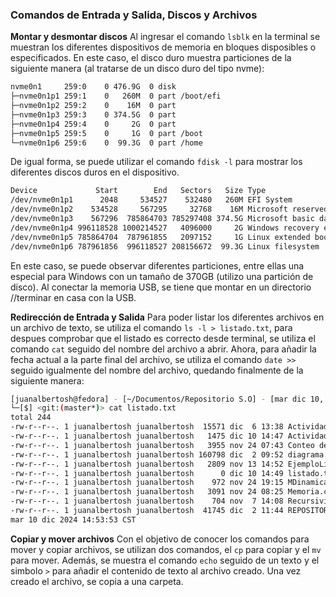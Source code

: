 ### Comandos de Entrada y Salida, Discos y Archivos
__Montar y desmontar discos__
Al ingresar el comando `lsblk` en la terminal se muestran los diferentes dispositivos de memoria en bloques disposibles o especificados. En este caso, el disco duro muestra particiones de la siguiente manera (al tratarse de un disco duro del tipo nvme):
```bash
nvme0n1     259:0    0 476.9G  0 disk 
├─nvme0n1p1 259:1    0   260M  0 part /boot/efi
├─nvme0n1p2 259:2    0    16M  0 part 
├─nvme0n1p3 259:3    0 374.5G  0 part 
├─nvme0n1p4 259:4    0     2G  0 part 
├─nvme0n1p5 259:5    0     1G  0 part /boot
└─nvme0n1p6 259:6    0  99.3G  0 part /home
```
De igual forma, se puede utilizar el comando `fdisk -l` para mostrar los diferentes discos duros en el dispositivo. 
```bash
Device             Start        End   Sectors   Size Type
/dev/nvme0n1p1      2048     534527    532480   260M EFI System
/dev/nvme0n1p2    534528     567295     32768    16M Microsoft reserved
/dev/nvme0n1p3    567296  785864703 785297408 374.5G Microsoft basic data
/dev/nvme0n1p4 996118528 1000214527   4096000     2G Windows recovery environment
/dev/nvme0n1p5 785864704  787961855   2097152     1G Linux extended boot
/dev/nvme0n1p6 787961856  996118527 208156672  99.3G Linux filesystem
```
En este caso, se puede observar diferentes particiones, entre ellas una especial para Windows con un tamaño de 370GB (utilizo una partición de disco).
Al conectar la memoria USB, se tiene que montar en un directorio //terminar en casa con la USB. 

__Redirección de Entrada y Salida__
Para poder listar los diferentes archivos en un archivo de texto, se utiliza el comando `ls -l > listado.txt`, para despues comprobar que el listado es correcto desde terminal, se utiliza el comando `cat` seguido del nombre del archivo a abrir. Ahora, para añadir la fecha actual a la parte final del archivo, se utiliza el comando `date >>` seguido igualmente del nombre del archivo, quedando finalmente de la siguiente manera: 
```bash
[juanalbertosh@fedora] - [~/Documentos/Repositorio S.O] - [mar dic 10, 14:53]
└─[$] <git:(master*)> cat listado.txt
total 244
-rw-r--r--. 1 juanalbertosh juanalbertosh  15571 dic  6 13:38 Actividad EyS Linux.md
-rw-r--r--. 1 juanalbertosh juanalbertosh   1475 dic 10 14:47 ActividadDiscos.md
-rw-r--r--. 1 juanalbertosh juanalbertosh   3955 nov 24 07:43 Conteo de islas.c
-rw-r--r--. 1 juanalbertosh juanalbertosh 160798 dic  2 09:52 diagrama.png
-rw-r--r--. 1 juanalbertosh juanalbertosh   2809 nov 13 14:52 EjemploLista.c
-rw-r--r--. 1 juanalbertosh juanalbertosh      0 dic 10 14:49 listado.txt
-rw-r--r--. 1 juanalbertosh juanalbertosh    972 nov 24 19:15 MDinamica.c
-rw-r--r--. 1 juanalbertosh juanalbertosh   3091 nov 24 08:25 Memoria.c
-rw-r--r--. 1 juanalbertosh juanalbertosh    704 nov  7 14:08 Recursividad2.c
-rw-r--r--. 1 juanalbertosh juanalbertosh  41745 dic  2 11:44 REPOSITORIO.md
mar 10 dic 2024 14:53:53 CST
```
__Copiar y mover archivos__
Con el objetivo de conocer los comandos para mover y copiar archivos, se utilizan dos comandos, el `cp` para copiar y el `mv` para mover. Además, se muestra el comando `echo` seguido de un texto y el simbolo `>` para añadir el contenido de texto al archivo creado. 
Una vez creado el archivo, se copia a una carpeta. 
